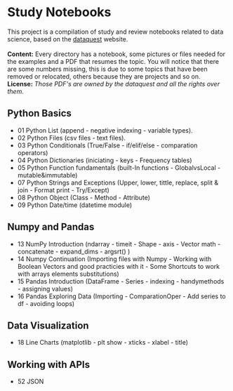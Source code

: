 # Study Notebooks

This project is a compilation of study and review notebooks related to data science, based on the [dataquest](https://www.dataquest.io) website.<br><br>
**Content:** Every directory has a notebook, some pictures or files needed for the examples and a PDF that resumes the topic. You will notice that there are some numbers missing, this is due to some topics that have been removed or relocated, others because they are projects and so on.<br>
**License:** *Those PDF's are owned by the dataquest and all the rights over them.*

## Python Basics
* 01 Python List (append - negative indexing - variable types).
* 02 Python Files (csv files - text files).
* 03 Python Conditionals (True/False -  if/elif/else - comparation operators)
* 04 Python Dictionaries (iniciating - keys - Frequency tables)
* 05 Python Function fundamentals (built-In functions - GlobalvsLocal  -  mutable&immutable)
* 07 Python Strings and Exceptions (Upper, lower, tittle, replace, split & join - Format print - Try/Except)
* 08 Python Object (Class - Method - Attribute)
* 09 Python Date/time (datetime module)


## Numpy and Pandas
* 13 NumPy Introduction (ndarray - timeit - Shape - axis - Vector math - concatenate - expand_dims - argsrt() )
* 14 Numpy Continuation (Importing files with Numpy - Working with Boolean Vectors and good practicies with it - Some Shortcuts to work with arrays elements substitutions)
* 15 Pandas Introduction (DataFrame - Series - indexing - handymethods - assigning values)
* 16 Pandas Exploring Data (Importing - ComparationOper - Add series to df - avoiding loops)

## Data Visualization
* 18 Line Charts (matplotlib - plt show - xticks - xlabel - title)

## Working with APIs
* 52 JSON
